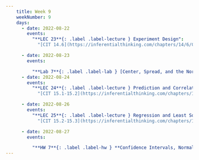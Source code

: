 ```yaml
---
    title: Week 9
    weekNumber: 9
    days:
      - date: 2022-08-22
        events:
          "**LEC 23**{: .label .label-lecture } Experiment Design":
            "[CIT 14.6](https://inferentialthinking.com/chapters/14/6/Choosing_a_Sample_Size.html)"

      - date: 2022-08-23
        events:

          "**Lab 7**{: .label .label-lab } [Center, Spread, and the Normal Distribution](http://datahub.ucsd.edu/user-redirect/git-sync?repo=https://github.com/dsc-courses/dsc10-2022-su&subPath=labs/lab7/lab7.ipynb)":
      - date: 2022-08-24
        events:
          "**LEC 24**{: .label .label-lecture } Prediction and Correlation":
            "[CIT 15.1-15.2](https://inferentialthinking.com/chapters/15/Prediction.html)"

      - date: 2022-08-26
        events:
          "**LEC 25**{: .label .label-lecture } Regression and Least Squares":
            "[CIT 15.2-15.3](https://inferentialthinking.com/chapters/15/2/Regression_Line.html)"

      - date: 2022-08-27
        events:

          "**HW 7**{: .label .label-hw } **Confidence Intervals, Normal Distributions, and the CLT**":
---
```

